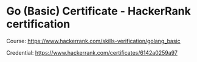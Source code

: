 # Go (Basic) Certificate - HackerRank certification

Course: https://www.hackerrank.com/skills-verification/golang_basic

Credential: https://www.hackerrank.com/certificates/6142a0259a97